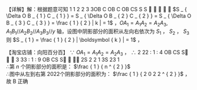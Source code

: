 【详解】解：根据题意可知 1 1 2 2 3 3OB C OB C OB CS S S      $S _ { \Delta O B _ { 1 } C _ { 1 } } = S _ { \Delta O B _ { 2 } C _ { 2 } } = S _ { \Delta O B _ { 3 } C _ { 3 } } = \frac { 1 } { 2 } | k | = 1$ ，$O A _ { 1 } = A _ { 1 } A _ { 2 } = A _ { 2 } A _ { 3 } , A _ { 1 } B _ { 1 } / / A _ { 2 } B _ { 2 } / / A _ { 3 } B _ { 3 } / / y$ 轴，设图中阴影部分的面积从左向右依次为 $S _ { 1 }$ ， $S _ { 2 }$ ， $S _ { 3 }$ 则 $S _ { 1 } = \frac { 1 } { 2 } | \boldsymbol { k } | = 1$ ，

【淘宝店铺：向阳百分百】 ∵ $O A _ { 1 } = A _ { 1 } A _ { 2 } = A _ { 2 } A _ { 3 }$ ，
∴ 2 22 : 1 : 4 OB CS S  ， 3 33 : 1 : 9 OB CS S  ，∴ 2S 2 2 1 3S 23 1  
∴第 $n$ 个阴影部分的面积是： $\frac { 1 } { n ^ { 2 } }$   
∴图中从左到右第 2022个阴影部分的面积为： $\frac { 1 } { 2 0 2 2 ^ { 2 } }$ ，故 B 正确
